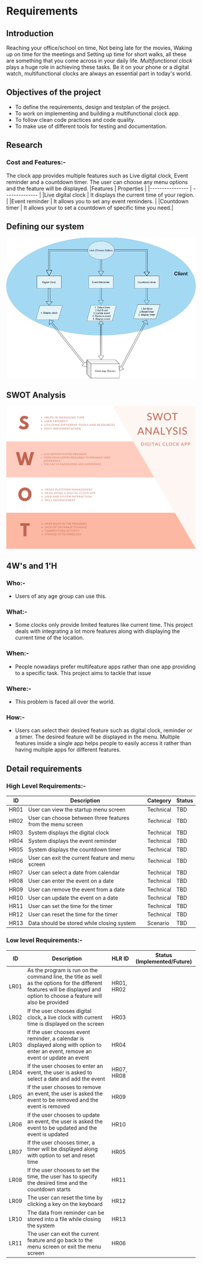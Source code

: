 # Requirements

## Introduction

Reaching your office/school on time, Not being late for the movies, Waking up on time for the meetings and Setting up time for short walks, all these are something that you come across in your daily life. _Multifunctional clock_ plays a huge role in achieving these tasks. Be it on your phone or a digital watch, multifunctional clocks are always an essential part in today's world.

## Objectives of the project

- To define the requirements, design and testplan of the project.
- To work on implementing and building a multifunctional clock app.
- To follow clean code practices and code quality.
- To make use of different tools for testing and documentation.

## Research

### Cost and Features:-

The clock app provides multiple features such as Live digital clock, Event reminder and a countdown timer. The user can choose any menu options and the feature will be displayed.
|Features | Properties |
|---------------- | -------------- |
|Live digital clock | It displays the current time of your region. |
|Event reminder | It allows you to set any event reminders. |
|Countdown timer | It allows your to set a countdown of specific time you need.|

## Defining our system

![Defining our system](/1_Requirements/systemdesign.png)

## SWOT Analysis

![Swot Analysis](/1_Requirements/swotanalysis.png)

## 4W&#39;s and 1&#39;H

### Who:-

- Users of any age group can use this.

### What:-

- Some clocks only provide limited features like current time. This project deals with integrating a lot more features along with displaying the current time of the location.

### When:-

- People nowadays prefer multifeature apps rather than one app providing to a specific task. This project aims to tackle that issue

### Where:-

- This problem is faced all over the world.

### How:-

- Users can select their desired feature such as digital clock, reminder or a timer. The desired feature will be displayed in the menu. Multiple features inside a single app helps people to easily access it rather than having multiple apps for different features.

## Detail requirements

### High Level Requirements:-

| ID   | Description                                                 | Category  | Status |
| ---- | ----------------------------------------------------------- | --------- | ------ |
| HR01 | User can view the startup menu screen                       | Technical | TBD    |
| HR02 | User can choose between three features from the menu screen | Technical | TBD    |
| HR03 | System displays the digital clock                           | Technical | TBD    |
| HR04 | System displays the event reminder                          | Technical | TBD    |
| HR05 | System displays the countdown timer                         | Technical | TBD    |
| HR06 | User can exit the current feature and menu screen           | Technical | TBD    |
| HR07 | User can select a date from calendar                        | Technical | TBD    |
| HR08 | User can enter the event on a date                          | Technical | TBD    |
| HR09 | User can remove the event from a date                       | Technical | TBD    |
| HR10 | User can update the event on a date                         | Technical | TBD    |
| HR11 | User can set the time for the timer                         | Technical | TBD    |
| HR12 | User can reset the time for the timer                       | Technical | TBD    |
| HR13 | Data should be stored while closing system                  | Scenario  | TBD    |

### Low level Requirements:-

| ID   | Description                                                                                                                                                                   | HLR ID     | Status (Implemented/Future) |
| ---- | ----------------------------------------------------------------------------------------------------------------------------------------------------------------------------- | ---------- | --------------------------- |
| LR01 | As the program is run on the command line, the title as well as the options for the different features will be displayed and option to choose a feature will also be provided | HR01, HR02 |                             |
| LR02 | If the user chooses digital clock, a live clock with current time is displayed on the screen                                                                                  | HR03       |                             |
| LR03 | If the user chooses event reminder, a calendar is displayed along with option to enter an event, remove an event or update an event                                           | HR04       |                             |
| LR04 | If the user chooses to enter an event, the user is asked to select a date and add the event                                                                                   | HR07, HR08 |                             |
| LR05 | If the user chooses to remove an event, the user is asked the event to be removed and the event is removed                                                                    | HR09       |                             |
| LR06 | If the user chooses to update an event, the user is asked the event to be updated and the event is updated                                                                    | HR10       |                             |
| LR07 | If the user chooses timer, a timer will be displayed along with option to set and reset time                                                                                  | HR05       |                             |
| LR08 | If the user chooses to set the time, the user has to specify the desired time and the countdown starts                                                                        | HR11       |                             |
| LR09 | The user can reset the time by clicking a key on the keyboard                                                                                                                 | HR12       |                             |
| LR10 | The data from reminder can be stored into a file while closing the system                                                                                                     | HR13       |                             |
| LR11 | The user can exit the current feature and go back to the menu screen or exit the menu screen                                                                                  | HR06       |                             |
